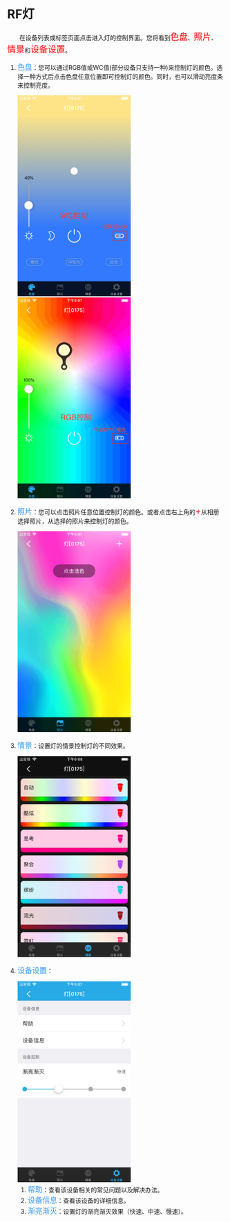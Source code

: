 # RF灯

&emsp;&emsp;在设备列表或标签页面点击进入灯的控制界面。您将看到<font style='color:#ff0000;font-size:20px'>色盘</font>、<font style='color:#ff0000;font-size:20px'>照片</font>、<font style='color:#ff0000;font-size:20px'>情景</font>和<font style='color:#ff0000;font-size:20px'>设备设置</font>。

1. <font style='color:#3699ff;font-size:17px'>色盘</font>：您可以通过RGB值或WC值(部分设备只支持一种)来控制灯的颜色。选择一种方式后点击色盘任意位置即可控制灯的颜色。同时，也可以滑动亮度条来控制亮度。

    <img src="../images/MacBee/灯/色盘色温.png" width = "262" height = "465">
    <img src="../images/MacBee/灯/色盘RGB.png" width = "262" height = "465">

2. <font style='color:#3699ff;font-size:17px'>照片</font>：您可以点击照片任意位置控制灯的颜色。或者点击右上角的<font style='color:#ff0000;font-size:20px'>+</font>从相册选择照片，从选择的照片来控制灯的颜色。

	<img src="../images/MacBee/灯/照片.png" width = "262" height = "465">
	
3. <font style='color:#3699ff;font-size:17px'>情景</font>：设置灯的情景控制灯的不同效果。

	<img src="../images/MacBee/灯/情景.png" width = "262" height = "465">
	
4. <font style='color:#3699ff;font-size:17px'>设备设置</font>：

	<img src="../images/MacBee/灯/设备设置.png" width = "262" height = "465">
	
	1. <font style='color:#3699ff;font-size:17px'>帮助</font>：查看该设备相关的常见问题以及解决办法。
	2. <font style='color:#3699ff;font-size:17px'>设备信息</font>：查看该设备的详细信息。
	3. <font style='color:#3699ff;font-size:17px'>渐亮渐灭</font>：设置灯的渐亮渐灭效果（快速、中速、慢速）。

	